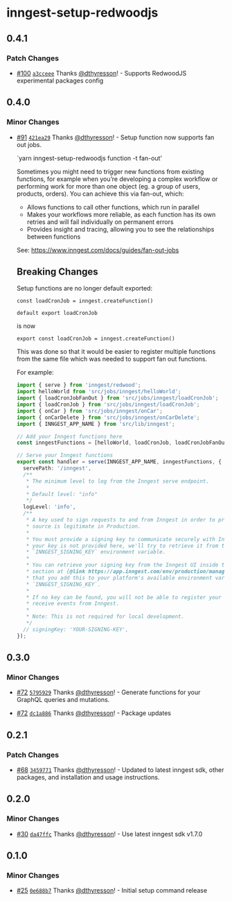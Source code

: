 # inngest-setup-redwoodjs

## 0.4.1

### Patch Changes

- [#100](https://github.com/inngest/envelop-plugin-inngest/pull/100)
  [`a3cceee`](https://github.com/inngest/envelop-plugin-inngest/commit/a3cceeebb4b20bff0cc8229856ba8ba459e49b04)
  Thanks [@dthyresson](https://github.com/dthyresson)! - Supports RedwoodJS experimental packages
  config

## 0.4.0

### Minor Changes

- [#91](https://github.com/inngest/envelop-plugin-inngest/pull/91)
  [`421ea29`](https://github.com/inngest/envelop-plugin-inngest/commit/421ea291e6383cdcd576f0027cf977ab26d60c1a)
  Thanks [@dthyresson](https://github.com/dthyresson)! - Setup function now supports fan out jobs.

  `yarn inngest-setup-redwoodjs function -t fan-out'

  Sometimes you might need to trigger new functions from existing functions, for example when you’re
  developing a complex workflow or performing work for more than one object (eg. a group of users,
  products, orders). You can achieve this via fan-out, which:

  - Allows functions to call other functions, which run in parallel
  - Makes your workflows more reliable, as each function has its own retries and will fail
    individually on permanent errors
  - Provides insight and tracing, allowing you to see the relationships between functions

  See: https://www.inngest.com/docs/guides/fan-out-jobs

  ## Breaking Changes

  Setup functions are no longer default exported:

  ```
  const loadCronJob = inngest.createFunction()

  default export loadCronJob
  ```

  is now

  ```
  export const loadCronJob = inngest.createFunction()
  ```

  This was done so that it would be easier to register multiple functions from the same file which
  was needed to support fan out functions.

  For example:

  ```ts
  import { serve } from 'inngest/redwood';
  import helloWorld from 'src/jobs/inngest/helloWorld';
  import { loadCronJobFanOut } from 'src/jobs/inngest/loadCronJob';
  import { loadCronJob } from 'src/jobs/inngest/loadCronJob';
  import { onCar } from 'src/jobs/inngest/onCar';
  import { onCarDelete } from 'src/jobs/inngest/onCarDelete';
  import { INNGEST_APP_NAME } from 'src/lib/inngest';

  // Add your Inngest functions here
  const inngestFunctions = [helloWorld, loadCronJob, loadCronJobFanOut, onCar, onCarDelete];

  // Serve your Inngest functions
  export const handler = serve(INNGEST_APP_NAME, inngestFunctions, {
    servePath: '/inngest',
    /**
     * The minimum level to log from the Inngest serve endpoint.
     *
     * Default level: "info"
     */
    logLevel: 'info',
    /**
     * A key used to sign requests to and from Inngest in order to prove that the
     * source is legitimate in Production.
     *
     * You must provide a signing key to communicate securely with Inngest. If
     * your key is not provided here, we'll try to retrieve it from the
     * `INNGEST_SIGNING_KEY` environment variable.
     *
     * You can retrieve your signing key from the Inngest UI inside the "Secrets"
     * section at {@link https://app.inngest.com/env/production/manage/signing-key}. We highly recommend
     * that you add this to your platform's available environment variables as
     * `INNGEST_SIGNING_KEY`.
     *
     * If no key can be found, you will not be able to register your functions or
     * receive events from Inngest.
     *
     * Note: This is not required for local development.
     */
    // signingKey: 'YOUR-SIGNING-KEY',
  });
  ```

## 0.3.0

### Minor Changes

- [#72](https://github.com/inngest/envelop-plugin-inngest/pull/72)
  [`5795929`](https://github.com/inngest/envelop-plugin-inngest/commit/5795929a58176c5fa8022f7549de9477daeac12a)
  Thanks [@dthyresson](https://github.com/dthyresson)! - Generate functions for your GraphQL queries
  and mutations.

- [#72](https://github.com/inngest/envelop-plugin-inngest/pull/72)
  [`dc1a886`](https://github.com/inngest/envelop-plugin-inngest/commit/dc1a886e5d9ba1bd885f3480a925d3273e7c62dd)
  Thanks [@dthyresson](https://github.com/dthyresson)! - Package updates

## 0.2.1

### Patch Changes

- [#68](https://github.com/inngest/envelop-plugin-inngest/pull/68)
  [`3459771`](https://github.com/inngest/envelop-plugin-inngest/commit/3459771312730af29422e9ce6792f629f76efc53)
  Thanks [@dthyresson](https://github.com/dthyresson)! - Updated to latest inngest sdk, other
  packages, and installation and usage instructions.

## 0.2.0

### Minor Changes

- [#30](https://github.com/inngest/envelop-plugin-inngest/pull/30)
  [`da47ffc`](https://github.com/inngest/envelop-plugin-inngest/commit/da47ffc03fd4d3158acfd6e9466a629ebb0787ef)
  Thanks [@dthyresson](https://github.com/dthyresson)! - Use latest inngest sdk v1.7.0

## 0.1.0

### Minor Changes

- [#25](https://github.com/inngest/envelop-plugin-inngest/pull/25)
  [`0e688b7`](https://github.com/inngest/envelop-plugin-inngest/commit/0e688b797a65a9ad3195c88092d6931d07802bec)
  Thanks [@dthyresson](https://github.com/dthyresson)! - Initial setup command release
